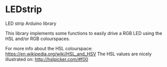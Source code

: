 # LEDstrip
LED strip Arduino library

This library implements some functions to easily drive a RGB LED using the HSL and/or RGB colourspaces.

For more info about the HSL colourspace: https://en.wikipedia.org/wiki/HSL_and_HSV
The HSL values are nicely illustrated on: http://hslpicker.com/#f00
